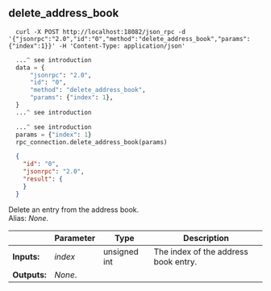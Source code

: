 ## **delete_address_book**

```shell
  curl -X POST http://localhost:18082/json_rpc -d '{"jsonrpc":"2.0","id":"0","method":"delete_address_book","params":{"index":1}}' -H 'Content-Type: application/json'
```
```python
  ...^ see introduction
  data = {
      "jsonrpc": "2.0",
      "id": "0",
      "method": "delete_address_book",
      "params": {"index": 1},
  }
  ...^ see introduction
```
```py
  ...^ see introduction
  params = {"index": 1}
  rpc_connection.delete_address_book(params)
```
```json
  {
    "id": "0",
    "jsonrpc": "2.0",
    "result": {
    }
  }
```
Delete an entry from the address book.  
Alias: *None*.  

|             | Parameter | Type         | Description
| ---         | ---       | ---          | ---
|**Inputs:**  | *index*   | unsigned int | The index of the address book entry.
|**Outputs:** | *None*.   |              |
